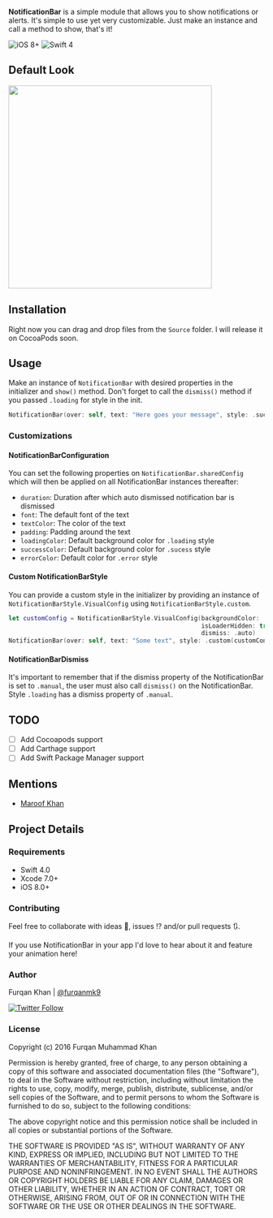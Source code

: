 **NotificationBar** is a simple module that allows you to show notifications or alerts. It's simple to use yet very customizable. Just make an instance and call a method to show, that's it!

![iOS 8+](https://img.shields.io/badge/iOS-8%2B-blue.svg?style=flat)
![Swift 4](https://img.shields.io/badge/Swift-4-orange.svg?style=flat)

## Default Look

<image src="https://media.giphy.com/media/9PgwWOfOHReECsYz29/giphy.gif" width="400"/>

## Installation
Right now you can drag and drop files from the `Source` folder. I will release it on CocoaPods soon.

## Usage

Make an instance of `NotificationBar` with desired properties in the initializer and `show()` method. Don't forget to call the `dismiss()` method if you passed `.loading` for style in the init.

```swift
NotificationBar(over: self, text: "Here goes your message", style: .success).show()
```

### Customizations

#### NotificationBarConfiguration

You can set the following properties on `NotificationBar.sharedConfig` which will then be applied on all NotificationBar instances thereafter:

- `duration`: Duration after which auto dismissed notification bar is dismissed
- `font`: The default font of the text
- `textColor`: The color of the text
- `padding`: Padding around the text
- `loadingColor`: Default background color for `.loading` style
- `successColor`: Default background color for `.sucess` style
- `errorColor`: Default color for `.error` style

#### Custom NotificationBarStyle

You can provide a custom style in the initializer by providing an instance of `NotificationBarStyle.VisualConfig` using `NotificationBarStyle.custom`.

```swift
let customConfig = NotificationBarStyle.VisualConfig(backgroundColor: .gray,
                                                     isLoaderHidden: true,
                                                     dismiss: .auto)
NotificationBar(over: self, text: "Some text", style: .custom(customConfig))
```

#### NotificationBarDismiss

It's important to remember that if the dismiss property of the NotificationBar is set to `.manual`, the user must also call `dismiss()` on the NotificationBar. Style `.loading` has a dismiss property of `.manual`.

## TODO

- [ ] Add Cocoapods support
- [ ] Add Carthage support
- [ ] Add Swift Package Manager support

## Mentions

- [Maroof Khan](https://github.com/maroofkhan)

## Project Details

### Requirements
* Swift 4.0
* Xcode 7.0+
* iOS 8.0+

### Contributing
Feel free to collaborate with ideas 💭, issues ⁉️ and/or pull requests 🔃.

If you use NotificationBar in your app I'd love to hear about it and feature your animation here!

### Author

Furqan Khan | [@furqanmk9](https://twitter.com/furqanmk9)


[![Twitter Follow](https://img.shields.io/twitter/follow/furqanmk9.svg?style=social)](https://twitter.com/furqanmk9)

### License

 Copyright (c) 2016 Furqan Muhammad Khan <furqanmk9>

 Permission is hereby granted, free of charge, to any person obtaining a copy
 of this software and associated documentation files (the "Software"), to deal
 in the Software without restriction, including without limitation the rights
 to use, copy, modify, merge, publish, distribute, sublicense, and/or sell
 copies of the Software, and to permit persons to whom the Software is
 furnished to do so, subject to the following conditions:

 The above copyright notice and this permission notice shall be included in all
 copies or substantial portions of the Software.

 THE SOFTWARE IS PROVIDED "AS IS", WITHOUT WARRANTY OF ANY KIND, EXPRESS OR
 IMPLIED, INCLUDING BUT NOT LIMITED TO THE WARRANTIES OF MERCHANTABILITY,
 FITNESS FOR A PARTICULAR PURPOSE AND NONINFRINGEMENT. IN NO EVENT SHALL THE
 AUTHORS OR COPYRIGHT HOLDERS BE LIABLE FOR ANY CLAIM, DAMAGES OR OTHER
 LIABILITY, WHETHER IN AN ACTION OF CONTRACT, TORT OR OTHERWISE, ARISING FROM,
 OUT OF OR IN CONNECTION WITH THE SOFTWARE OR THE USE OR OTHER DEALINGS IN THE
 SOFTWARE.

